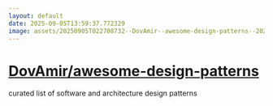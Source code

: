 ```yaml
---
layout: default
date: 2025-09-05T13:59:37.772329
image: assets/20250905T022708732--DovAmir--awesome-design-patterns--20250905T022853401--cropped.png
---
```


# [DovAmir/awesome-design-patterns](https://github.com/DovAmir/awesome-design-patterns)

curated list of software and architecture design patterns
